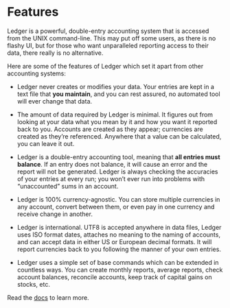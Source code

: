 # Features

Ledger is a powerful, double-entry accounting system that is accessed
from the UNIX command-line. This may put off some users, as there is no
flashy UI, but for those who want unparalleled reporting access to their
data, there really is no alternative.

Here are some of the features of Ledger which set it apart from other
accounting systems:

-   Ledger never creates or modifies your data. Your entries are kept in
    a text file that **you maintain**, and you can rest assured, no
    automated tool will ever change that data.

- The amount of data required by Ledger is minimal. It figures out from
  looking at your data what you mean by it and how you want it reported
  back to you. Accounts are created as they appear; currencies are created
  as they’re referenced. Anywhere that a value can be calculated, you can
  leave it out.

- Ledger is a double-entry accounting tool, meaning that **all entries
  must balance**. If an entry does not balance, it will cause an error and
  the report will not be generated. Ledger is always checking the
  accuracies of your entries at every run; you won’t ever run into
  problems with “unaccounted” sums in an account.

-   Ledger is 100% currency-agnostic. You can store multiple currencies
    in any account, convert between them, or even pay in one currency
    and receive change in another.

-   Ledger is international. UTF8 is accepted anywhere in data files,
    Ledger uses ISO format dates, attaches no meaning to the naming of
    accounts, and can accept data in either US or European decimal
    formats. It will report currencies back to you following the manner
    of your own entries.

-   Ledger uses a simple set of base commands which can be extended in
    countless ways. You can create monthly reports, average reports,
    check account balances, reconcile accounts, keep track of capital
    gains on stocks, etc.

Read the [docs](docs.html) to learn more.
